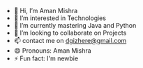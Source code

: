 - 👋 Hi, I’m Aman Mishra
- 👀 I’m interested in Technologies 
- 🌱 I’m currently mastering Java and Python
- 💞️ I’m looking to collaborate on Projects
- 📫 contact me on dgizhere@gmail.com
- 😄 Pronouns: Aman Mishra
- ⚡ Fun fact: I'm newbie

<!---
aka-dgizhere/aka-dgizhere is a ✨ special ✨ repository because its `README.md` (this file) appears on your GitHub profile.
You can click the Preview link to take a look at your changes.
--->
